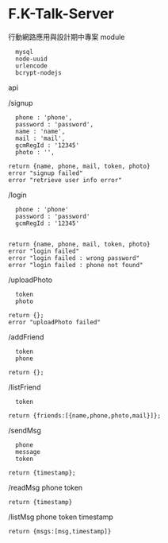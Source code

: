 F.K-Talk-Server
===============

行動網路應用與設計期中專案
module

      mysql
      node-uuid
      urlencode
      bcrypt-nodejs
api

/signup

      phone : 'phone',
      password : 'password',
      name : 'name',
      mail : 'mail',
      gcmRegId : '12345'
      photo : '',
    
    return {name, phone, mail, token, photo}
    error "signup failed"
    error "retrieve user info error"
    
/login

      phone : 'phone'
      password : 'password'
      gcmRegId : '12345'

      
    return {name, phone, mail, token, photo}
    error "login failed"
    error "login failed : wrong password"
    error "login failed : phone not found"

/uploadPhoto

      token
      photo

    return {};
    error "uploadPhoto failed"


/addFriend
    
      token
      phone    

    return {};


/listFriend
      
      token

    return {friends:[{name,phone,photo,mail}]};


/sendMsg
      
      phone
      message
      token

    return {timestamp};


/readMsg
      phone
      token

    return {timestamp}


/listMsg
      phone
      token
      timestamp

    return {msgs:[msg,timestamp]}

